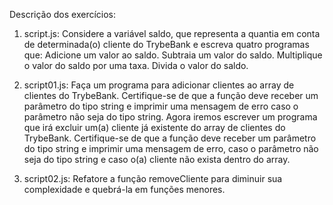 Descrição dos exercícios:

1. script.js:
    Considere a variável saldo, que representa a quantia em conta de determinada(o) cliente do TrybeBank e escreva quatro programas que:
    Adicione um valor ao saldo.
    Subtraia um valor do saldo.
    Multiplique o valor do saldo por uma taxa.
    Divida o valor do saldo.

2. script01.js:
    Faça um programa para adicionar clientes ao array de clientes do TrybeBank. Certifique-se de que a função deve receber um parâmetro do tipo string e imprimir uma mensagem de erro caso o parâmetro não seja do tipo string.
    Agora iremos escrever um programa que irá excluir um(a) cliente já existente do array de clientes do TrybeBank. Certifique-se de que a função deve receber um parâmetro do tipo string e imprimir uma mensagem de erro, caso o parâmetro não seja do tipo string e caso o(a) cliente não exista dentro do array.

3. script02.js:
    Refatore a função removeCliente para diminuir sua complexidade e quebrá-la em funções menores.
